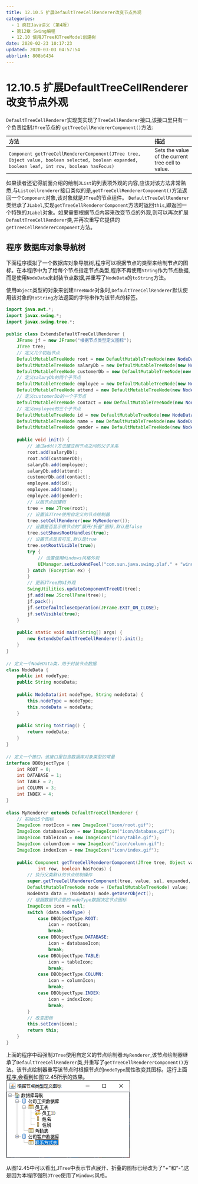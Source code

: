 ```yaml
---
title: 12.10.5 扩展DefaultTreeCellRenderer改变节点外观
categories: 
  - 1 疯狂Java讲义 (第4版)
  - 第12章 Swing编程
  - 12.10 使用JTree和TreeModel创建树
date: 2020-02-23 10:17:23
updated: 2020-03-03 04:57:54
abbrlink: 808b6434
---
```

# 12.10.5 扩展DefaultTreeCellRenderer改变节点外观
`DefaultTreeCellRenderer`实现类实现了`TreeCellRenderer`接口,该接口里只有一个负责绘制`JTree`节点的
`getTreeCellRendererComponent()`方法:

|方法|描述|
|:--|:--|
|`Component getTreeCellRendererComponent(JTree tree, Object value, boolean selected, boolean expanded, boolean leaf, int row, boolean hasFocus)`|Sets the value of the current tree cell to value.|

如果读者还记得前面介绍的绘制`JList`的列表项外观的内容,应该对该方法非常熟悉,与`Listcellrenderer`接口类似的是,`getTreeCellRendererComponent()`方法返回一个`Component`对象,该对象就是`JTree`的节点组件。
`DefaultTreeCellRenderer`类继承了`JLabel`,实现`getTreeCellRendererComponent`方法时返回`this`,即返回一个特殊的`JLabel`对象。如果需要根据节点内容来改变节点的外观,则可以再次扩展`DefaultTreeCellRenderer`类,并再次重写它提供的`getTreeCellRendererComponent`方法。

## 程序 数据库对象导航树
下面程序模拟了一个数据库对象导航树,程序可以根据节点的类型来绘制节点的图标。在本程序中为了给每个节点指定节点类型,程序不再使用`String`作为节点数据,而是使用`NodeData`来封装节点数据,并重写了`NodeData`的`toString`方法。

使用`Object`类型的对象来创建`TreeNode`对象时,`DefaultTreeCellRenderer`默认使用该对象的`toString`方法返回的字符串作为该节点的标签。

```java
import java.awt.*;
import javax.swing.*;
import javax.swing.tree.*;

public class ExtendsDefaultTreeCellRenderer {
    JFrame jf = new JFrame("根据节点类型定义图标");
    JTree tree;
    // 定义几个初始节点
    DefaultMutableTreeNode root = new DefaultMutableTreeNode(new NodeData(DBObjectType.ROOT, "数据库导航"));
    DefaultMutableTreeNode salaryDb = new DefaultMutableTreeNode(new NodeData(DBObjectType.DATABASE, "公司工资数据库"));
    DefaultMutableTreeNode customerDb = new DefaultMutableTreeNode(new NodeData(DBObjectType.DATABASE, "公司客户数据库"));
    // 定义salaryDb的两个子节点
    DefaultMutableTreeNode employee = new DefaultMutableTreeNode(new NodeData(DBObjectType.TABLE, "员工表"));
    DefaultMutableTreeNode attend = new DefaultMutableTreeNode(new NodeData(DBObjectType.TABLE, "考勤表"));
    // 定义customerDb的一个子节点
    DefaultMutableTreeNode contact = new DefaultMutableTreeNode(new NodeData(DBObjectType.TABLE, "联系方式表"));
    // 定义employee的三个子节点
    DefaultMutableTreeNode id = new DefaultMutableTreeNode(new NodeData(DBObjectType.INDEX, "员工ID"));
    DefaultMutableTreeNode name = new DefaultMutableTreeNode(new NodeData(DBObjectType.COLUMN, "姓名"));
    DefaultMutableTreeNode gender = new DefaultMutableTreeNode(new NodeData(DBObjectType.COLUMN, "性别"));

    public void init() {
        // 通过add()方法建立树节点之间的父子关系
        root.add(salaryDb);
        root.add(customerDb);
        salaryDb.add(employee);
        salaryDb.add(attend);
        customerDb.add(contact);
        employee.add(id);
        employee.add(name);
        employee.add(gender);
        // 以根节点创建树
        tree = new JTree(root);
        // 设置该JTree使用自定义的节点绘制器
        tree.setCellRenderer(new MyRenderer());
        // 设置是否显示根节点的“展开/折叠”图标,默认是false
        tree.setShowsRootHandles(true);
        // 设置节点是否可见,默认是true
        tree.setRootVisible(true);
        try {
            // 设置使用Windows风格外观
            UIManager.setLookAndFeel("com.sun.java.swing.plaf." + "windows.WindowsLookAndFeel");
        } catch (Exception ex) {
        }
        // 更新JTree的UI外观
        SwingUtilities.updateComponentTreeUI(tree);
        jf.add(new JScrollPane(tree));
        jf.pack();
        jf.setDefaultCloseOperation(JFrame.EXIT_ON_CLOSE);
        jf.setVisible(true);
    }

    public static void main(String[] args) {
        new ExtendsDefaultTreeCellRenderer().init();
    }
}

// 定义一个NodeData类，用于封装节点数据
class NodeData {
    public int nodeType;
    public String nodeData;

    public NodeData(int nodeType, String nodeData) {
        this.nodeType = nodeType;
        this.nodeData = nodeData;
    }

    public String toString() {
        return nodeData;
    }
}

// 定义一个接口，该接口里包含数据库对象类型的常量
interface DBObjectType {
    int ROOT = 0;
    int DATABASE = 1;
    int TABLE = 2;
    int COLUMN = 3;
    int INDEX = 4;
}

class MyRenderer extends DefaultTreeCellRenderer {
    // 初始化5个图标
    ImageIcon rootIcon = new ImageIcon("icon/root.gif");
    ImageIcon databaseIcon = new ImageIcon("icon/database.gif");
    ImageIcon tableIcon = new ImageIcon("icon/table.gif");
    ImageIcon columnIcon = new ImageIcon("icon/column.gif");
    ImageIcon indexIcon = new ImageIcon("icon/index.gif");

    public Component getTreeCellRendererComponent(JTree tree, Object value, boolean sel, boolean expanded, boolean leaf,
            int row, boolean hasFocus) {
        // 执行父类默认的节点绘制操作
        super.getTreeCellRendererComponent(tree, value, sel, expanded, leaf, row, hasFocus);
        DefaultMutableTreeNode node = (DefaultMutableTreeNode) value;
        NodeData data = (NodeData) node.getUserObject();
        // 根据数据节点里的nodeType数据决定节点图标
        ImageIcon icon = null;
        switch (data.nodeType) {
            case DBObjectType.ROOT:
                icon = rootIcon;
                break;
            case DBObjectType.DATABASE:
                icon = databaseIcon;
                break;
            case DBObjectType.TABLE:
                icon = tableIcon;
                break;
            case DBObjectType.COLUMN:
                icon = columnIcon;
                break;
            case DBObjectType.INDEX:
                icon = indexIcon;
                break;
        }
        // 改变图标
        this.setIcon(icon);
        return this;
    }
}
```
上面的程序中码强制`JTree`使用自定义的节点绘制器:`MyRenderer`,该节点绘制器继承了`DefaultTreeCellRenderer`类,并重写了`getTreeCellRendererComponent()`方法。该节点绘制器重写该节点时根据节点的`nodeType`属性改变其图标。运行上面程序,会看到如图12.45所示的效果。
![](https://raw.githubusercontent.com/lanlan2017/images/master/CrazyJavaHandout4/Chapter12/12.10.5/1.png)
<!-- CrazyJavaHandout4/Chapter12/12.10.5/1 -->
从图12.45中可以看出,`JTree`中表示节点展开、折叠的图标已经改为了“+”和“-”,这是因为本程序强制`JTree`使用了`Windows`风格。
